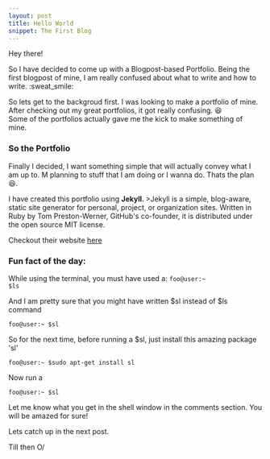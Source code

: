 ```yaml
---
layout: post
title: Hello World 
snippet: The First Blog
---
```


Hey there! 
<p>
So I have decided to come up with a Blogpost-based Portfolio. 
Being the first blogpost of mine, I am really confused about what to write and how to write. :sweat_smile:
</p>

<p>
So lets get to the backgroud first.
I was looking to make a portfolio of mine. After checking out my great portfolios, it got really confusing. 😆 </br>
Some of the portfolios actually gave me the kick to make something of mine.
</p>

### So the Portfolio
<p>
Finally I decided, I want something simple that will actually convey what I am up to.
M planning to stuff that I am doing or I wanna do. Thats the plan 😆.
</p>
I have created this portfolio using <strong>Jekyll. </strong>
>Jekyll is a simple, blog-aware, static site generator for personal, project, or organization sites. Written in Ruby by Tom Preston-Werner, GitHub's co-founder, it is distributed under the open source MIT license.

Checkout their website [here](https://jekyllrb.com/)

### Fun fact of the day:
While using the terminal, you must have used a: <code>foo@user:~ $ls</code>

And I am pretty sure that you might have written $sl instead of $ls command
```console
foo@user:~ $sl
```
So for the next time, before running a $sl, just install this amazing package 'sl'
```console
foo@user:~ $sudo apt-get install sl
```
Now run a 
```console
foo@user:~ $sl
```
<p>
Let me know what you get in the shell window in the comments section.
You will be amazed for sure!
</p>
<p>Lets catch up in the next post.</p>
<p>Till then O/</p>
